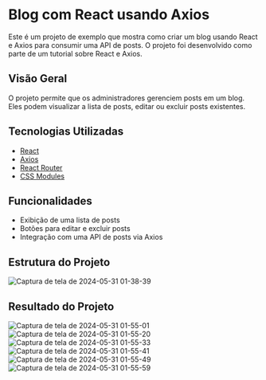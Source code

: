# Blog com React usando Axios

Este é um projeto de exemplo que mostra como criar um blog usando React e Axios para consumir uma API de posts. O projeto foi desenvolvido como parte de um tutorial sobre React e Axios.

## Visão Geral

O projeto permite que os administradores gerenciem posts em um blog. Eles podem visualizar a lista de posts, editar ou excluir posts existentes.

## Tecnologias Utilizadas

- [React](https://reactjs.org/)
- [Axios](https://axios-http.com/)
- [React Router](https://reactrouter.com/)
- [CSS Modules](https://github.com/css-modules/css-modules)

## Funcionalidades

- Exibição de uma lista de posts
- Botões para editar e excluir posts
- Integração com uma API de posts via Axios

## Estrutura do Projeto
![Captura de tela de 2024-05-31 01-38-39](https://github.com/marcosgsilva/blogwithreact/assets/12539016/ef4ed542-4f81-4f4a-8bed-0d238838bd0e)


## Resultado do Projeto


![Captura de tela de 2024-05-31 01-55-01](https://github.com/marcosgsilva/blogwithreact/assets/12539016/e5cb4feb-882d-4286-84ee-7c366d243aae)
![Captura de tela de 2024-05-31 01-55-20](https://github.com/marcosgsilva/blogwithreact/assets/12539016/0d89d628-56d9-439b-b35c-2b5751a5ef4c)
![Captura de tela de 2024-05-31 01-55-33](https://github.com/marcosgsilva/blogwithreact/assets/12539016/8360f457-6afa-4594-94b8-4068fcf8fec0)
![Captura de tela de 2024-05-31 01-55-41](https://github.com/marcosgsilva/blogwithreact/assets/12539016/96f06ccc-3b0e-422a-9a3f-812cad0ca672)
![Captura de tela de 2024-05-31 01-55-49](https://github.com/marcosgsilva/blogwithreact/assets/12539016/5e53ab62-6d12-4d57-86f3-dc4f59e17e29)
![Captura de tela de 2024-05-31 01-55-59](https://github.com/marcosgsilva/blogwithreact/assets/12539016/fe4da21b-8b54-4186-81ef-6c30c00e9e11)
